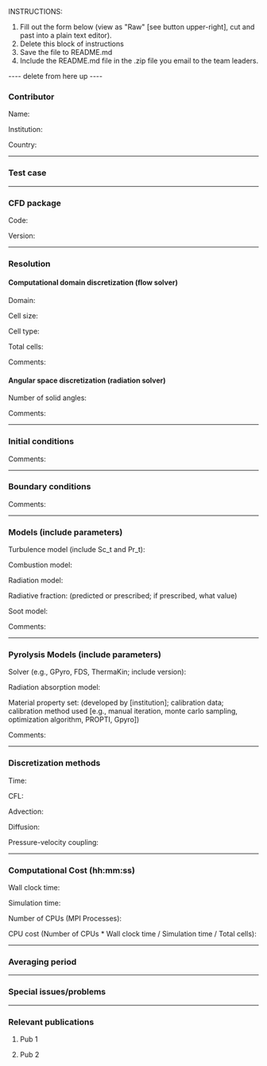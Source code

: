 INSTRUCTIONS:
1. Fill out the form below (view as "Raw" [see button upper-right], cut and past into a plain text editor).
2. Delete this block of instructions
3. Save the file to README.md
4. Include the README.md file in the .zip file you email to the team leaders.

---- delete from here up ----

### Contributor
Name:

Institution:

Country:

------------------

### Test case

------------------

### CFD package
Code:

Version:

------------------

### Resolution

#### Computational domain discretization (flow solver)
Domain:

Cell size:

Cell type:

Total cells:

Comments:

#### Angular space discretization (radiation solver)
Number of solid angles:

Comments:

------------------

### Initial conditions
Comments:

------------------

### Boundary conditions
Comments:

------------------

### Models (include parameters)
Turbulence model (include Sc_t and Pr_t):

Combustion model:

Radiation model:

Radiative fraction: (predicted or prescribed; if prescribed, what value)

Soot model:

Comments:

------------------

### Pyrolysis Models (include parameters)
Solver (e.g., GPyro, FDS, ThermaKin; include version):

Radiation absorption model:


Material property set: (developed by [institution]; calibration data; calibration method used [e.g., manual iteration, monte carlo sampling, optimization algorithm, PROPTI, Gpyro])


Comments:

------------------

### Discretization methods
Time:

CFL:

Advection:

Diffusion:

Pressure-velocity coupling:

------------------

### Computational Cost (hh:mm:ss)
Wall clock time:

Simulation time:

Number of CPUs (MPI Processes):

CPU cost (Number of CPUs * Wall clock time / Simulation time / Total cells):

------------------

### Averaging period

------------------

### Special issues/problems

------------------

### Relevant publications
1. Pub 1

2. Pub 2

